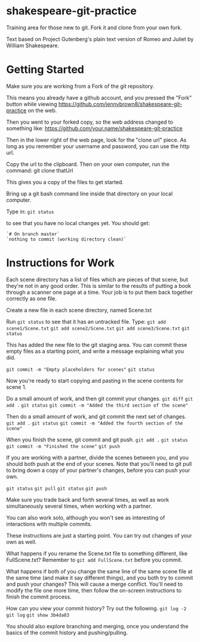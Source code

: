 # shakespeare-git-practice
Training area for those new to git.  Fork it and clone from your own fork.

Text based on Project Gutenberg's plain text version of Romeo and Juliet by William Shakespeare.


Getting Started
======================================

Make sure you are working from a Fork of the git repository.

This means you already have a github account, and you pressed the "Fork" button
while viewing https://github.com/jennybrown8/shakespeare-git-practice on the web.

Then you went to your forked copy, so the web address changed to something like:
https://github.com/your.name/shakespeare-git-practice

Then in the lower right of the web page, look for the "clone url" piece.
As long as you remember your username and password, you can use the http url.

Copy the url to the clipboard.  Then on your own computer, run the command:
git clone thatUrl

This gives you a copy of the files to get started.

Bring up a git bash command line inside that directory on your local computer.

Type in:
   `git status`

to see that you have no local changes yet.  You should get:

    `# On branch master`
    `nothing to commit (working directory clean)`



Instructions for Work
======================================
Each scene directory has a list of files which are pieces of
that scene, but they're not in any good order.  This is similar
to the results of putting a book through a scanner one page at
a time.  Your job is to put them back together correctly as one file.

Create a new file in each scene directory, named Scene.txt

Run `git status` to see that it has an untracked file.
Type:
   `git add scene1/Scene.txt`
   `git add scene2/Scene.txt`
   `git add scene3/Scene.txt`
   `git status`

This has added the new file to the git staging area.  You 
can commit these empty files as a starting point, and write
a message explaining what you did.

   `git commit -m "Empty placeholders for scenes"`
   `git status`

Now you're ready to start copying and pasting in the scene contents
for scene 1.

Do a small amount of work, and then git commit your changes.
   `git diff`
   `git add .`
   `git status`
   `git commit -m "Added the third section of the scene"`

Then do a small amount of work, and git commit the next set of changes.
   `git add .`
   `git status`
   `git commit -m "Added the fourth section of the scene"`

When you finish the scene, git commit and git push.
   `git add .`
   `git status`
   `git commit -m "Finished the scene"`
   `git push`

If you are working with a partner, divide the scenes between you,
and you should both push at the end of your scenes.  Note that you'll
need to git pull to bring down a copy of your partner's changes, before
you can push your own.

   `git status`
   `git pull`
   `git status`
   `git push`

Make sure you trade back and forth several times, as well as work
simultaneously several times, when working with a partner.

You can also work solo, although you won't see as interesting of
interactions with multiple commits.

These instructions are just a starting point.  You can try out 
changes of your own as well.

What happens if you rename the Scene.txt file to something
different, like FullScene.txt?  Remember to `git add FullScene.txt`
before you commit.

What happens if both of you change the same line of the same
scene file at the same time (and make it say different things), 
and you both try to commit and push your changes?  This will
cause a merge conflict.  You'll need to modify the file one
more time, then follow the on-screen instructions to finish
the commit process.

How can you view your commit history?  Try out the following.
   `git log -2`
   `git log`
   `git show 3b4da83`

You should also explore branching and merging, once you
understand the basics of the commit history and pushing/pulling.

